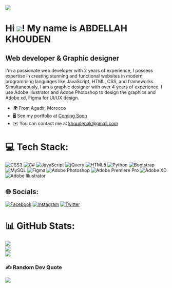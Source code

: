[![](https://visitcount.itsvg.in/api?id=abdellahak&icon=0&color=12)](https://visitcount.itsvg.in)
<h1 dir="auto">Hi <span><img src="https://user-images.githubusercontent.com/18350557/176309783-0785949b-9127-417c-8b55-ab5a4333674e.gif"</span>!  My name is ABDELLAH KHOUDEN</h1>

<h2>Web developer & Graphic designer</h2>

<p dir="auto">I'm a passionate web developer  with 2 years of experience, I possess expertise in creating stunning and functional websites in modern programming languages like JavaScript, HTML, CSS, and frameworks. Simultaneously, I am a graphic designer with over 4 years of experience. I use Adobe Illustrator and Adobe Photoshop to design the graphics and Adobe xd, Figma for UI/UX design.</p>

<ul dir="auto">
  <li>🌍  From Agadir, Morocco</li>
  <li>🖥️  See my portfolio at <a href="https://comingsoon" target="_blank">Coming Soon</a></li>
  <li>✉️  You can contact me at <a href="mailto:khoudenak@gmail.com">khoudenak@gmail.com</a></li>
</ul>

# 💻 Tech Stack:

![CSS3](https://img.shields.io/badge/css3-%231572B6.svg?style=for-the-badge&logo=css3&logoColor=white) ![C#](https://img.shields.io/badge/c%23-%23239120.svg?style=for-the-badge&logo=csharp&logoColor=white) ![JavaScript](https://img.shields.io/badge/javascript-%23323330.svg?style=for-the-badge&logo=javascript&logoColor=%23F7DF1E) ![jQuery](https://img.shields.io/badge/jquery-%230769AD.svg?style=for-the-badge&logo=jquery&logoColor=white) ![HTML5](https://img.shields.io/badge/html5-%23E34F26.svg?style=for-the-badge&logo=html5&logoColor=white) ![Python](https://img.shields.io/badge/python-3670A0?style=for-the-badge&logo=python&logoColor=ffdd54) ![Bootstrap](https://img.shields.io/badge/bootstrap-%238511FA.svg?style=for-the-badge&logo=bootstrap&logoColor=white) ![MySQL](https://img.shields.io/badge/mysql-%2300000f.svg?style=for-the-badge&logo=mysql&logoColor=white) ![Figma](https://img.shields.io/badge/figma-%23F24E1E.svg?style=for-the-badge&logo=figma&logoColor=white) ![Adobe Photoshop](https://img.shields.io/badge/adobe%20photoshop-%2331A8FF.svg?style=for-the-badge&logo=adobe%20photoshop&logoColor=white) ![Adobe Premiere Pro](https://img.shields.io/badge/Adobe%20Premiere%20Pro-9999FF.svg?style=for-the-badge&logo=Adobe%20Premiere%20Pro&logoColor=white) ![Adobe XD](https://img.shields.io/badge/Adobe%20XD-470137?style=for-the-badge&logo=Adobe%20XD&logoColor=#FF61F6) ![Adobe Illustrator](https://img.shields.io/badge/adobe%20illustrator-%23FF9A00.svg?style=for-the-badge&logo=adobe%20illustrator&logoColor=white)

## 🌐 Socials:

[![Facebook](https://img.shields.io/badge/Facebook-%231877F2.svg?logo=Facebook&logoColor=white)](https://facebook.com/abdellah.khouden.50) [![Instagram](https://img.shields.io/badge/Instagram-%23E4405F.svg?logo=Instagram&logoColor=white)](https://instagram.com/abdellahps) [![Twitter](https://img.shields.io/badge/Twitter-%231DA1F2.svg?logo=Twitter&logoColor=white)](https://twitter.com/AbdellahKhouden) 


# 📊 GitHub Stats:

![](https://github-readme-stats.vercel.app/api?username=abdellahak&theme=dark&hide_border=false&include_all_commits=true&count_private=false)<br/>
![](https://github-readme-streak-stats.herokuapp.com/?user=abdellahak&theme=dark&hide_border=false)<br/>
![](https://github-readme-stats.vercel.app/api/top-langs/?username=abdellahak&theme=dark&hide_border=false&include_all_commits=true&count_private=false&layout=compact)


### ✍️ Random Dev Quote
![](https://quotes-github-readme.vercel.app/api?type=horizontal&theme=radical)

